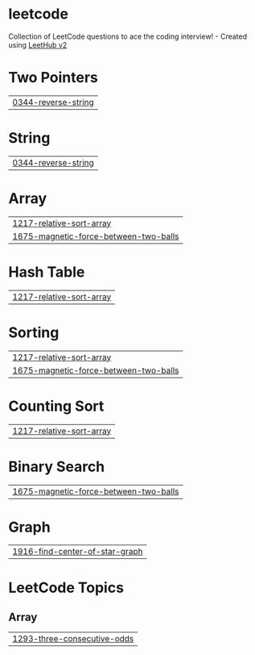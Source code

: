 # leetcode
Collection of LeetCode questions to ace the coding interview! - Created using [LeetHub v2](https://github.com/arunbhardwaj/LeetHub-2.0)


# Two Pointers
|  |
| ------- |
| [0344-reverse-string](https://github.com/KomalSing18h/leetcode/tree/master/0344-reverse-string) |
# String
|  |
| ------- |
| [0344-reverse-string](https://github.com/KomalSing18h/leetcode/tree/master/0344-reverse-string) |
# Array
|  |
| ------- |
| [1217-relative-sort-array](https://github.com/KomalSing18h/leetcode/tree/master/1217-relative-sort-array) |
| [1675-magnetic-force-between-two-balls](https://github.com/KomalSing18h/leetcode/tree/master/1675-magnetic-force-between-two-balls) |
# Hash Table
|  |
| ------- |
| [1217-relative-sort-array](https://github.com/KomalSing18h/leetcode/tree/master/1217-relative-sort-array) |
# Sorting
|  |
| ------- |
| [1217-relative-sort-array](https://github.com/KomalSing18h/leetcode/tree/master/1217-relative-sort-array) |
| [1675-magnetic-force-between-two-balls](https://github.com/KomalSing18h/leetcode/tree/master/1675-magnetic-force-between-two-balls) |
# Counting Sort
|  |
| ------- |
| [1217-relative-sort-array](https://github.com/KomalSing18h/leetcode/tree/master/1217-relative-sort-array) |
# Binary Search
|  |
| ------- |
| [1675-magnetic-force-between-two-balls](https://github.com/KomalSing18h/leetcode/tree/master/1675-magnetic-force-between-two-balls) |
# Graph
|  |
| ------- |
| [1916-find-center-of-star-graph](https://github.com/KomalSing18h/leetcode/tree/master/1916-find-center-of-star-graph) |
<!---LeetCode Topics Start-->
# LeetCode Topics
## Array
|  |
| ------- |
| [1293-three-consecutive-odds](https://github.com/KomalSing18h/leetcode/tree/master/1293-three-consecutive-odds) |
<!---LeetCode Topics End-->